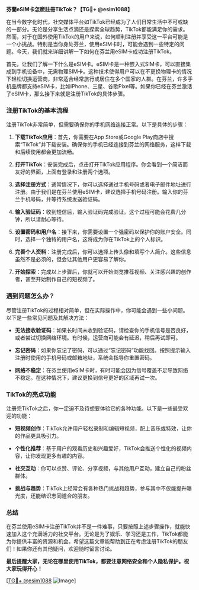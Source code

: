 **芬蘭eSIM卡怎麽註冊TikTok？【TG💪+ @esim1088】**

在当今数字化时代，社交媒体平台如TikTok已经成为了人们日常生活中不可或缺的一部分。无论是分享生活点滴还是探索全球趋势，TikTok都能满足你的需求。然而，对于在国外使用TikTok的用户来说，如何顺利注册并享受这一平台可能是一个小挑战。特别是当你身处芬兰，使用eSIM卡时，可能会遇到一些特定的问题。今天，我们就来详细讲解一下如何在芬兰用eSIM卡成功注册TikTok。

首先，让我们了解一下什么是eSIM卡。eSIM卡是一种嵌入式SIM卡，可以直接集成到手机设备中，无需物理SIM卡。这种技术使得用户可以在不更换物理卡的情况下轻松切换运营商，非常适合经常旅行或居住在多个国家的人群。在芬兰，许多手机品牌都支持eSIM卡，比如iPhone、三星、谷歌Pixel等。如果你已经在芬兰激活了eSIM卡，那么接下来就是注册TikTok的具体步骤。

### 注册TikTok的基本流程

注册TikTok非常简单，但需要确保你的手机网络连接正常。以下是具体的步骤：

1. **下载TikTok应用**：首先，你需要在App Store或Google Play商店中搜索“TikTok”并下载安装。确保你的手机已经连接到芬兰的网络服务，这样下载和后续使用都会更加流畅。

2. **打开TikTok**：安装完成后，点击打开TikTok应用程序。你会看到一个简洁而友好的界面，上面有登录和注册两个选项。

3. **选择注册方式**：通常情况下，你可以选择通过手机号码或者电子邮件地址进行注册。由于我们是在芬兰使用eSIM卡，建议选择手机号码注册。输入你的芬兰手机号码，并等待系统发送验证码。

4. **输入验证码**：收到短信后，输入验证码完成验证。这个过程可能会花费几分钟，所以请耐心等待。

5. **设置密码和用户名**：接下来，你需要设置一个强密码以保护你的账户安全。同时，选择一个独特的用户名，这将成为你在TikTok上的个人标识。

6. **完善个人资料**：注册完成后，你可以选择上传头像和填写个人简介。这些信息虽然不是必须的，但会让其他用户更容易了解你。

7. **开始探索**：完成以上步骤后，你就可以开始浏览推荐视频、关注感兴趣的创作者，甚至开始制作自己的短视频了。

### 遇到问题怎么办？

尽管注册TikTok的过程相对简单，但在实际操作中，你可能会遇到一些小问题。以下是一些常见问题及其解决方法：

- **无法接收验证码**：如果长时间未收到验证码，请检查你的手机信号是否良好，或者尝试切换网络环境。有时候，运营商可能会有延迟，稍后再试即可。
  
- **忘记密码**：如果你忘记了密码，可以通过“忘记密码”功能找回。按照提示输入注册时使用的手机号码或邮箱地址，系统会指导你重置密码。

- **网络不稳定**：在芬兰使用eSIM卡时，有时可能会因为信号覆盖不足导致网络不稳定。在这种情况下，建议更换到信号更好的区域再试一次。

### TikTok的亮点功能

注册完TikTok之后，你一定迫不及待想要体验它的各种功能。以下是一些最受欢迎的功能：

- **短视频创作**：TikTok允许用户轻松录制和编辑短视频，配上音乐或特效，让你的作品更具吸引力。
  
- **个性化推荐**：基于用户的观看历史和兴趣爱好，TikTok会推送个性化的视频内容，让你发现更多有趣的内容。

- **社交互动**：你可以点赞、评论、分享视频，与其他用户互动，建立自己的粉丝群体。

- **挑战与趋势**：TikTok上经常会有各种热门挑战和趋势，参与其中不仅能提升曝光度，还能结识志同道合的朋友。

### 总结

在芬兰使用eSIM卡注册TikTok并不是一件难事，只要按照上述步骤操作，就能快速加入这个充满活力的社交平台。无论是为了娱乐、学习还是工作，TikTok都能为你提供丰富的资源和机会。希望这篇文章能帮助到正在考虑注册TikTok的朋友们！如果你还有其他疑问，欢迎随时留言讨论。

**最后提醒大家，无论在哪里使用TikTok，都要注意网络安全和个人隐私保护。祝大家玩得开心！**

[[TG💪+ @esim1088](https://t.me/s/esim1088) ![Image](https://i.postimg.cc/4NQfJmqS/Snipaste-2025-05-13-00-14-12.png)]